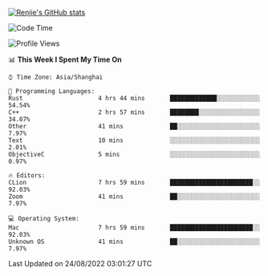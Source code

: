 [![Renjie's GitHub stats](https://github-readme-stats.vercel.app/api?username=liurenjie1024&show_icons=true&theme=chartreuse-dark)](https://github.com/anuraghazra/github-readme-stats)

<!--START_SECTION:waka-->
![Code Time](http://img.shields.io/badge/Code%20Time-127%20hrs%2020%20mins-blue)

![Profile Views](http://img.shields.io/badge/Profile%20Views-19-blue)

📊 **This Week I Spent My Time On** 

```text
⌚︎ Time Zone: Asia/Shanghai

💬 Programming Languages: 
Rust                     4 hrs 44 mins       █████████████░░░░░░░░░░░░   54.54% 
C++                      2 hrs 57 mins       ████████░░░░░░░░░░░░░░░░░   34.07% 
Other                    41 mins             ██░░░░░░░░░░░░░░░░░░░░░░░   7.97% 
Text                     10 mins             ░░░░░░░░░░░░░░░░░░░░░░░░░   2.01% 
ObjectiveC               5 mins              ░░░░░░░░░░░░░░░░░░░░░░░░░   0.97%

🔥 Editors: 
CLion                    7 hrs 59 mins       ███████████████████████░░   92.03% 
Zoom                     41 mins             ██░░░░░░░░░░░░░░░░░░░░░░░   7.97%

💻 Operating System: 
Mac                      7 hrs 59 mins       ███████████████████████░░   92.03% 
Unknown OS               41 mins             ██░░░░░░░░░░░░░░░░░░░░░░░   7.97%

```


 Last Updated on 24/08/2022 03:01:27 UTC
<!--END_SECTION:waka-->

